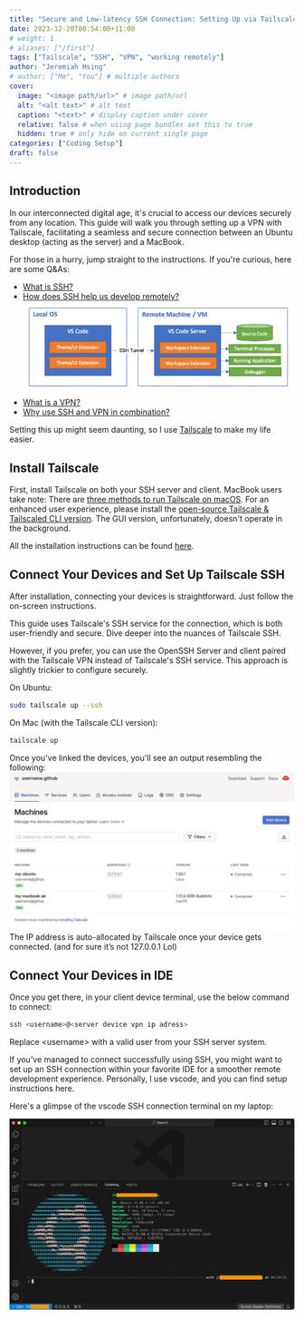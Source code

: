 ```yaml
---
title: "Secure and Low-latency SSH Connection: Setting Up via Tailscale"
date: 2023-12-20T00:54:00+11:00
# weight: 1
# aliases: ["/first"]
tags: ["Tailscale", "SSH", "VPN", "working remotely"]
author: "Jeremiah Hsing"
# author: ["Me", "You"] # multiple authors
cover:
  image: "<image path/url>" # image path/url
  alt: "<alt text>" # alt text
  caption: "<text>" # display caption under cover
  relative: false # when using page bundles set this to true
  hidden: true # only hide on current single page
categories: ["Coding Setup"]
draft: false
---
```


## Introduction

In our interconnected digital age, it's crucial to access our devices securely from any location. This guide will walk you through setting up a VPN with Tailscale, facilitating a seamless and secure connection between an Ubuntu desktop (acting as the server) and a MacBook.

For those in a hurry, jump straight to the instructions. If you're curious, here are some Q&As:

- [What is SSH?](https://www.techtarget.com/searchsecurity/definition/Secure-Shell)
- [How does SSH help us develop remotely?](https://code.visualstudio.com/docs/remote/ssh)
![ssh](images/post_images/0/ssh.png)
- [What is a VPN?](https://en.wikipedia.org/wiki/Virtual_private_network)
- [Why use SSH and VPN in combination?](https://networkengineering.stackexchange.com/questions/23959/why-use-ssh-and-vpn-in-combination)

Setting this up might seem daunting, so I use [Tailscale](tailscale.com) to make my life easier.

## Install Tailscale

First, install Tailscale on both your SSH server and client.
MacBook users take note: There are [three methods to run Tailscale on macOS](https://tailscale.com/kb/1065/macos-variants#automating-app-store-installs). For an enhanced user experience, please install the [open-source Tailscale & Tailscaled CLI version](https://github.com/tailscale/tailscale/wiki/Tailscaled-on-macOS). The GUI version, unfortunately, doesn't operate in the background.

All the installation instructions can be found [here](https://tailscale.com/download).

## Connect Your Devices and Set Up Tailscale SSH

After installation, connecting your devices is straightforward. Just follow the on-screen instructions.

This guide uses Tailscale's SSH service for the connection, which is both user-friendly and secure. Dive deeper into the nuances of Tailscale SSH.

However, if you prefer, you can use the OpenSSH Server and client paired with the Tailscale VPN instead of Tailscale's SSH service. This approach is slightly trickier to configure securely.

On Ubuntu:
```bash
sudo tailscale up --ssh
```
On Mac (with the Tailscale CLI version):
```bash
tailscale up
```
Once you've linked the devices, you'll see an output resembling the following:
![tailscale_dashboard](images/post_images/0/tailscale_dashboard.png)
The IP address is auto-allocated by Tailscale once your device gets connected. (and for sure it’s not 127.0.0.1 Lol)

## Connect Your Devices in IDE

Once you get there, in your client device terminal, use the below command to connect:
```bash
ssh <username>@<server device vpn ip adress>
```
Replace \<username\> with a valid user from your SSH server system.

If you've managed to connect successfully using SSH, you might want to set up an SSH connection within your favorite IDE for a smoother remote development experience. Personally, I use vscode, and you can find setup instructions here.

Here's a glimpse of the vscode SSH connection terminal on my laptop:

![vsc_ssh](images/post_images/0/vscode_ssh.png)